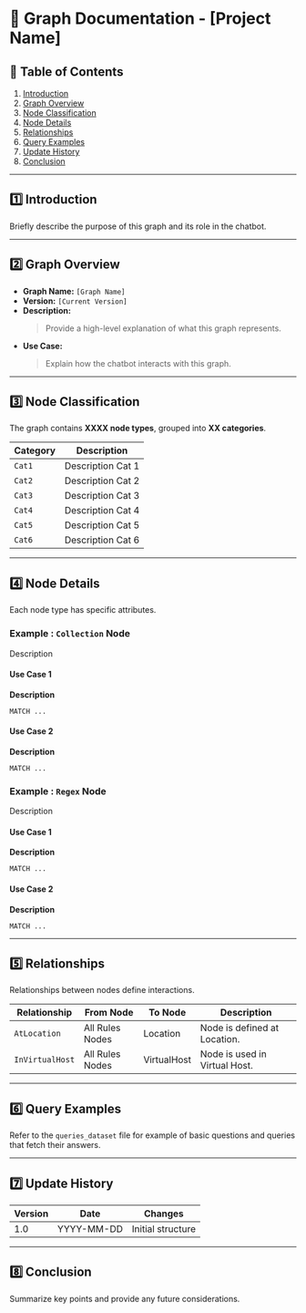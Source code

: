 # 📖 Graph Documentation - [Project Name]

## 📜 Table of Contents
1. [Introduction](#introduction)
2. [Graph Overview](#graph-overview)
3. [Node Classification](#node-classification)
4. [Node Details](#node-details)
5. [Relationships](#relationships)
6. [Query Examples](#query-examples)
7. [Update History](#update-history)
8. [Conclusion](#conclusion)

---

## 1️⃣ Introduction
Briefly describe the purpose of this graph and its role in the chatbot.

---

## 2️⃣ Graph Overview
- **Graph Name:** `[Graph Name]`
- **Version:** `[Current Version]`
- **Description:**
  > Provide a high-level explanation of what this graph represents.
- **Use Case:**
  > Explain how the chatbot interacts with this graph.

---

## 3️⃣ Node Classification
The graph contains **XXXX node types**, grouped into **XX categories**.

| Category | Description |
|-----------|------------|
| `Cat1`    | Description Cat 1 |
| `Cat2`    | Description Cat 2 |
| `Cat3`    | Description Cat 3 |
| `Cat4`    | Description Cat 4 |
| `Cat5`    | Description Cat 5 |
| `Cat6`    | Description Cat 6 |

---

## 4️⃣ Node Details
Each node type has specific attributes.

### Example : `Collection` Node
Description

#### Use Case 1
**Description**
```cypher
MATCH ...
```

#### Use Case 2
**Description**
```cypher
MATCH ...
```

### Example : `Regex` Node
Description

#### Use Case 1
**Description**
```cypher
MATCH ...
```

#### Use Case 2
**Description**
```cypher
MATCH ...
```

---

## 5️⃣ Relationships
Relationships between nodes define interactions.

| Relationship  | From Node | To Node | Description |
|--------------|----------|---------|-------------|
| `AtLocation`  | All Rules Nodes     | Location | Node is defined at Location. |
| `InVirtualHost`   | All Rules Nodes      | VirtualHost  | Node is used in Virtual Host. |

---

## 6️⃣ Query Examples
Refer to the `queries_dataset` file for example of basic questions and queries that fetch their answers.

---

## 7️⃣ Update History
| Version | Date       | Changes |
|---------|-----------|-------------|
| 1.0     | YYYY-MM-DD | Initial structure |

---

## 8️⃣ Conclusion
Summarize key points and provide any future considerations.
